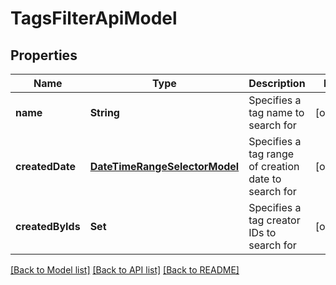 # TagsFilterApiModel

## Properties
Name | Type | Description | Notes
------------ | ------------- | ------------- | -------------
**name** | **String** | Specifies a tag name to search for | [optional] 
**createdDate** | [**DateTimeRangeSelectorModel**](DateTimeRangeSelectorModel.md) | Specifies a tag range of creation date to search for | [optional] 
**createdByIds** | **Set<UUID>** | Specifies a tag creator IDs to search for | [optional] 

[[Back to Model list]](../README.md#documentation-for-models) [[Back to API list]](../README.md#documentation-for-api-endpoints) [[Back to README]](../README.md)


